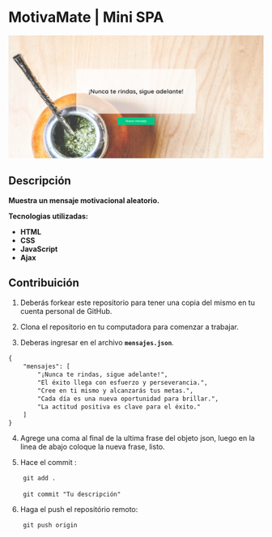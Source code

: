 # **MotivaMate** | Mini SPA

![Imagen](/images/motivamate.png)

## Descripción

**Muestra un mensaje motivacional aleatorio.**

**Tecnologias utilizadas:**
- **HTML**
- **CSS**
- **JavaScript**
- **Ajax**

## Contribuición

1. Deberás forkear este repositorio para tener una copia del  mismo en tu cuenta personal de GitHub.

2. Clona el repositorio en tu computadora para comenzar a trabajar.

3. Deberas ingresar en el archivo **`mensajes.json`**.

```
{
    "mensajes": [
        "¡Nunca te rindas, sigue adelante!",
        "El éxito llega con esfuerzo y perseverancia.",
        "Cree en ti mismo y alcanzarás tus metas.",
        "Cada día es una nueva oportunidad para brillar.",
        "La actitud positiva es clave para el éxito."
    ]
}
```
4. Agrege una coma al final de la ultima frase del objeto json, luego en la linea de abajo coloque la nueva frase, listo.

5. Hace el  commit :                    
```
    git add .

    git commit "Tu descripción"
```

6. Haga el push el repositório remoto:
```
    git push origin
```